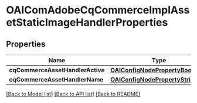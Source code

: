 # OAIComAdobeCqCommerceImplAssetStaticImageHandlerProperties

## Properties
Name | Type | Description | Notes
------------ | ------------- | ------------- | -------------
**cqCommerceAssetHandlerActive** | [**OAIConfigNodePropertyBoolean***](OAIConfigNodePropertyBoolean.md) |  | [optional] 
**cqCommerceAssetHandlerName** | [**OAIConfigNodePropertyString***](OAIConfigNodePropertyString.md) |  | [optional] 

[[Back to Model list]](../README.md#documentation-for-models) [[Back to API list]](../README.md#documentation-for-api-endpoints) [[Back to README]](../README.md)


